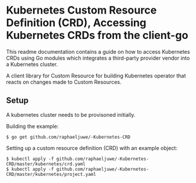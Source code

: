 # Kubernetes Custom Resource Definition (CRD), Accessing Kubernetes CRDs from the client-go

This readme documentation contains a guide on how to access Kubernetes CRDs
 using Go modules which integrates a third-party provider vendor into a Kubernetes 
 cluster.
 
 A client library for Custom Resource for building Kubernetes operator that  reacts on changes made to Custom Resources. 

## Setup


A kubernetes cluster needs to be provisoned initially.

Building the example:

    $ go get github.com/raphaeljuwe/-Kubernetes-CRD

Setting up a custom resource definition (CRD) with an example object:

    $ kubectl apply -f github.com/raphaeljuwe/-Kubernetes-CRD/master/kubernetes/crd.yaml
    $ kubectl apply -f github.com/raphaeljuwe/-Kubernetes-CRD/master/kubernetes/project.yaml

